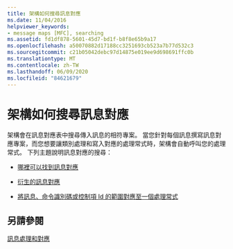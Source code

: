 ```yaml
---
title: 架構如何搜尋訊息對應
ms.date: 11/04/2016
helpviewer_keywords:
- message maps [MFC], searching
ms.assetid: fd1df878-5601-45d7-bd1f-b8f8e65b9a17
ms.openlocfilehash: a50070882d17188cc3251693cb523a7b77d532c3
ms.sourcegitcommit: c21b05042debc97d14875e019ee9d698691ffc0b
ms.translationtype: MT
ms.contentlocale: zh-TW
ms.lasthandoff: 06/09/2020
ms.locfileid: "84621679"
---
```

# <a name="how-the-framework-searches-message-maps"></a>架構如何搜尋訊息對應

架構會在訊息對應表中搜尋傳入訊息的相符專案。 當您針對每個訊息撰寫訊息對應專案，而您想要讓類別處理和寫入對應的處理常式時，架構會自動呼叫您的處理常式。 下列主題說明訊息對應的搜尋：

- [哪裡可以找到訊息對應](where-to-find-message-maps.md)

- [衍生的訊息對應](derived-message-maps.md)

- [將訊息、命令識別碼或控制項 Id 的範圍對應至一個處理常式](handlers-for-message-map-ranges.md)

## <a name="see-also"></a>另請參閱

[訊息處理和對應](message-handling-and-mapping.md)
